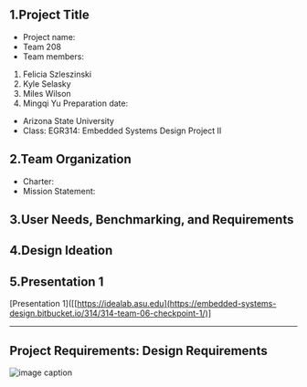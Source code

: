 ## 1.Project Title
* Project name: 
* Team 208
* Team members:
1. Felicia Szleszinski
2. Kyle Selasky
3. Miles Wilson
4. Mingqi Yu
 Preparation date: 
* Arizona State University 
* Class: EGR314: Embedded Systems Design Project II

## 2.Team Organization
* Charter:
* Mission Statement:

## 3.User Needs, Benchmarking, and Requirements
 
## 4.Design Ideation
 
## 5.Presentation 1

[Presentation 1]([[https://idealab.asu.edu](https://embedded-systems-design.bitbucket.io/314/314-team-06-checkpoint-1/)]
 
---
Project Requirements: Design Requirements 
---
![image caption](https://upload.wikimedia.org/wikipedia/en/thumb/a/a1/Arizona_State_University_seal.svg/1280px-Arizona_State_University_seal.svg.png)
